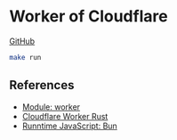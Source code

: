 # Worker of Cloudflare

[GitHub](https://github.com/moixllik/studio/tree/main/rust/cloudflare)

```bash
make run
```

## References

* [Module: worker](https://crates.io/crates/worker)
* [Cloudflare Worker Rust](https://developers.cloudflare.com/workers/languages/rust/)
* [Runntime JavaScript: Bun](https://bun.sh/)
